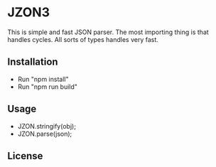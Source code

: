 # JZON3

This is simple and fast JSON parser. The most importing thing is that handles cycles.
All sorts of types handles very fast.

## Installation

 - Run "npm install"
 - Run "npm run build"


## Usage

 - JZON.stringify(obj);
 - JZON.parse(json);

## License

